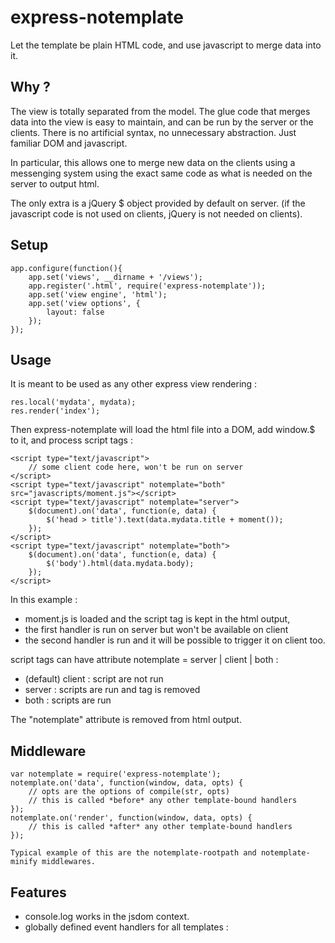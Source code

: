 express-notemplate
==================

Let the template be plain HTML code, and use javascript to merge data into it.

Why ?
-----

The view is totally separated from the model.
The glue code that merges data into the view is easy to maintain, and can be run by the server or the clients.
There is no artificial syntax, no unnecessary abstraction.
Just familiar DOM and javascript.

In particular, this allows one to merge new data on the clients using a messenging system using the exact same code
as what is needed on the server to output html.

The only extra is a jQuery $ object provided by default on server.
(if the javascript code is not used on clients, jQuery is not needed on clients).


Setup
-----

	app.configure(function(){
		app.set('views', __dirname + '/views');
		app.register('.html', require('express-notemplate'));
		app.set('view engine', 'html');
		app.set('view options', {
			layout: false
		});
	});


Usage
-----

It is meant to be used as any other express view rendering :

	res.local('mydata', mydata);
	res.render('index');

Then express-notemplate will load the html file into a DOM, add window.$ to it, and process script tags :

	<script type="text/javascript">
		// some client code here, won't be run on server
	</script>
	<script type="text/javascript" notemplate="both" src="javascripts/moment.js"></script>
	<script type="text/javascript" notemplate="server">
		$(document).on('data', function(e, data) {
			$('head > title').text(data.mydata.title + moment());
		});
	</script>
	<script type="text/javascript" notemplate="both">
		$(document).on('data', function(e, data) {
			$('body').html(data.mydata.body);
		});
	</script>


In this example :

* moment.js is loaded and the script tag is kept in the html output,
* the first handler is run on server but won't be available on client
* the second handler is run and it will be possible to trigger it on client too.

script tags can have attribute notemplate = server | client | both :

* (default) client : script are not run
* server : scripts are run and tag is removed
* both : scripts are run

The "notemplate" attribute is removed from html output.


Middleware
----------

	var notemplate = require('express-notemplate');
	notemplate.on('data', function(window, data, opts) {
		// opts are the options of compile(str, opts)
		// this is called *before* any other template-bound handlers
	});
	notemplate.on('render', function(window, data, opts) {
		// this is called *after* any other template-bound handlers
	});

	Typical example of this are the notemplate-rootpath and notemplate-minify middlewares.


Features
--------

* console.log works in the jsdom context.
* globally defined event handlers for all templates :
